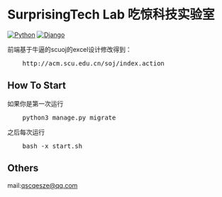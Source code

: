 # SurprisingTech Lab 吃惊科技实验室

[![Python](https://img.shields.io/badge/python-3.4.2-red.svg?style=flat-square)](https://www.python.org/downloads/release/python-342/)
[![Django](https://img.shields.io/badge/django-2.0.4-ff69b4.svg?style=flat-square)](https://www.djangoproject.com/)

前端基于牛逼的scuoj的excel设计修改得到：

<pre>
    http://acm.scu.edu.cn/soj/index.action
</pre>

## How To Start

如果你是第一次运行

<pre>
	python3 manage.py migrate
</pre>

之后每次运行

<pre>
	bash -x start.sh
</pre>

## Others

mail:qscqesze@qq.com